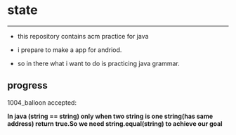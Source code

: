 state
===
---


- this repository contains acm practice for java

- i prepare to make a app for andriod.

- so in there what i want to do is practicing java grammar.

progress
---
1004_balloon accepted:

**In java (string == string) only when two string is one string(has same address) return true.So we need string.equal(string) to achieve our goal** 